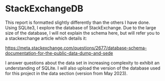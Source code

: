 # StackExchangeDB

This report is formatted slightly differently than the others I have done. Using SQLite3, I explore the database of StackExchange. Due to the large size of the database, I will not explain the schema here, but will refer you to a stackexchange article which details it: 

https://meta.stackexchange.com/questions/2677/database-schema-documentation-for-the-public-data-dump-and-sede 

I answer questions about the data set in increasing complexity to exhibit an understanding of SQLite. I will also upload the version of the database used for this project in the data section (version from May 2023).
